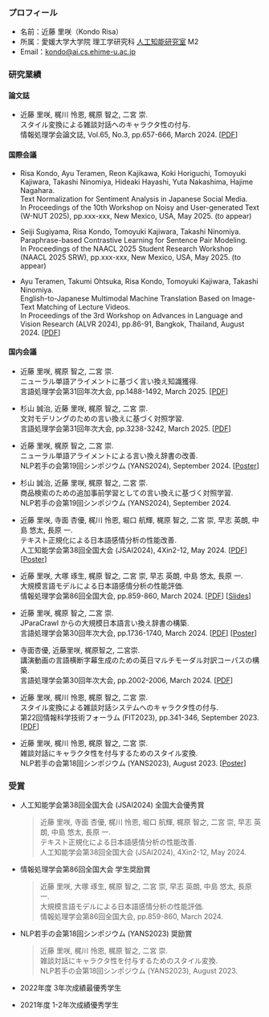 ### プロフィール
- 名前：近藤 里咲（Kondo Risa）
- 所属：愛媛大学大学院 理工学研究科 [人工知能研究室](https://sites.google.com/view/ehime-nlp/) M2
- Email：kondo@ai.cs.ehime-u.ac.jp

### 研究業績

#### 論文誌
- 近藤 里咲, 梶川 怜恩, 梶原 智之, 二宮 崇. <br>
スタイル変換による雑談対話へのキャラクタ性の付与. <br>
情報処理学会論文誌, Vol.65, No.3, pp.657-666, March 2024. \[[PDF](https://ipsj.ixsq.nii.ac.jp/ej/?action=pages_view_main&active_action=repository_view_main_item_detail&item_id=233361&item_no=1&page_id=13&block_id=8)\]

#### 国際会議
- Risa Kondo, Ayu Teramen, Reon Kajikawa, Koki Horiguchi, Tomoyuki Kajiwara, Takashi Ninomiya, Hideaki Hayashi, Yuta Nakashima, Hajime Nagahara. <br>
Text Normalization for Sentiment Analysis in Japanese Social Media. <br>
In Proceedings of the 10th Workshop on Noisy and User-generated Text (W-NUT 2025), pp.xxx-xxx, New Mexico, USA, May 2025. (to appear)

- Seiji Sugiyama, Risa Kondo, Tomoyuki Kajiwara, Takashi Ninomiya. <br>
Paraphrase-based Contrastive Learning for Sentence Pair Modeling. <br>
In Proceedings of the NAACL 2025 Student Research Workshop (NAACL 2025 SRW), pp.xxx-xxx, New Mexico, USA, May 2025. (to appear)

- Ayu Teramen, Takumi Ohtsuka, Risa Kondo, Tomoyuki Kajiwara, Takashi Ninomiya. <br>
English-to-Japanese Multimodal Machine Translation Based on Image-Text Matching of Lecture Videos. <br>
In Proceedings of the 3rd Workshop on Advances in Language and Vision Research (ALVR 2024), pp.86-91, Bangkok, Thailand, August 2024. \[[PDF](https://aclanthology.org/2024.alvr-1.7.pdf)\]

#### 国内会議

- 近藤 里咲, 梶原 智之, 二宮 崇. <br>
ニューラル単語アライメントに基づく言い換え知識獲得. <br>
言語処理学会第31回年次大会, pp.1488-1492, March 2025. \[[PDF](https://www.anlp.jp/proceedings/annual_meeting/2025/pdf_dir/P4-3.pdf)\]

- 杉山 誠治, 近藤 里咲, 梶原 智之, 二宮 崇. <br>
文対モデリングのための言い換えに基づく対照学習. <br>
言語処理学会第31回年次大会, pp.3238-3242, March 2025. \[[PDF](https://www.anlp.jp/proceedings/annual_meeting/2025/pdf_dir/P8-7.pdf)\]

- 近藤 里咲, 梶原 智之, 二宮 崇. <br>
ニューラル単語アライメントによる言い換え辞書の改善. <br>
NLP若手の会第19回シンポジウム (YANS2024), September 2024. \[[Poster](https://drive.google.com/file/d/1s9pESV7o5979wVf5hjROj-7NKniSDJRM/view?usp=sharing)\]

- 杉山 誠治, 近藤 里咲, 梶原 智之, 二宮 崇. <br>
商品検索のための追加事前学習としての言い換えに基づく対照学習. <br>
NLP若手の会第19回シンポジウム (YANS2024), September 2024.

- 近藤 里咲, 寺面 杏優, 梶川 怜恩, 堀口 航輝, 梶原 智之, 二宮 崇, 早志 英朗, 中島 悠太, 長原 一. <br>
テキスト正規化による日本語感情分析の性能改善. <br>
人工知能学会第38回全国大会 (JSAI2024), 4Xin2-12, May 2024. \[[PDF](https://doi.org/10.11517/pjsai.JSAI2024.0_4Xin212)\] \[[Poster](https://drive.google.com/file/d/1HQfg9JwvTXftRMp80hXraas1YMwSWYHo/view?usp=sharing)\]

- 近藤 里咲, 大塚 琢生, 梶原 智之, 二宮 崇, 早志 英朗, 中島 悠太, 長原 一. <br>
大規模言語モデルによる日本語感情分析の性能評価. <br>
情報処理学会第86回全国大会, pp.859-860, March 2024. \[[PDF](https://moguranosenshi.sakura.ne.jp/publications/ipsj86-kondo.pdf)\] \[[Slides](https://drive.google.com/file/d/18sYuJMedTODnHz8FiARNKN5wUHbNzBwE/view?usp=sharing)\]

- 近藤 里咲, 梶原 智之, 二宮 崇. <br>
JParaCrawl からの大規模日本語言い換え辞書の構築. <br>
言語処理学会第30回年次大会, pp.1736-1740, March 2024. \[[PDF](https://www.anlp.jp/proceedings/annual_meeting/2024/pdf_dir/P6-20.pdf)\] \[[Poster](https://drive.google.com/file/d/1ZsiuX9wQiYuR22YUPXpsONkQILGnCnXM/view?usp=sharing)\]

- 寺面杏優, 近藤里咲, 梶原智之, 二宮崇.  
講演動画の言語横断字幕生成のための英日マルチモーダル対訳コーパスの構築.  
言語処理学会第30回年次大会, pp.2002-2006, March 2024. \[[PDF](https://www.anlp.jp/proceedings/annual_meeting/2024/pdf_dir/P7-11.pdf)\] 

- 近藤 里咲, 梶川 怜恩, 梶原 智之, 二宮 崇. <br>
スタイル変換による雑談対話システムへのキャラクタ性の付与. <br>
第22回情報科学技術フォーラム (FIT2023), pp.341-346, September 2023. \[[PDF](https://moguranosenshi.sakura.ne.jp/publications/fit2023-kondo.pdf)\]

- 近藤 里咲, 梶川 怜恩, 梶原 智之, 二宮 崇. <br>
雑談対話にキャラクタ性を付与するためのスタイル変換. <br>
NLP若手の会第18回シンポジウム (YANS2023), August 2023. \[[Poster](http://moguranosenshi.sakura.ne.jp/files/yans2023-kondo.pdf)\]

### 受賞
- 人工知能学会第38回全国大会 (JSAI2024) 全国大会優秀賞
  > 近藤 里咲, 寺面 杏優, 梶川 怜恩, 堀口 航輝, 梶原 智之, 二宮 崇, 早志 英朗, 中島 悠太, 長原 一. <br>
  > テキスト正規化による日本語感情分析の性能改善. <br>
  > 人工知能学会第38回全国大会 (JSAI2024), 4Xin2-12, May 2024.

- 情報処理学会第86回全国大会 学生奨励賞
  > 近藤 里咲, 大塚 琢生, 梶原 智之, 二宮 崇, 早志 英朗, 中島 悠太, 長原 一. <br>
  > 大規模言語モデルによる日本語感情分析の性能評価. <br>
  > 情報処理学会第86回全国大会, pp.859-860, March 2024.
  
- NLP若手の会第18回シンポジウム (YANS2023) 奨励賞
  > 近藤 里咲, 梶川 怜恩, 梶原 智之, 二宮 崇. <br>
  > 雑談対話にキャラクタ性を付与するためのスタイル変換. <br>
  > NLP若手の会第18回シンポジウム (YANS2023), August 2023.

- 2022年度 3年次成績最優秀学生 <!--（コンピュータ科学コースから1名）-->
- 2021年度 1-2年次成績優秀学生 <!--（コンピュータ科学コースから3名）-->

<!--
**KondoRisa/KondoRisa** is a ✨ _special_ ✨ repository because its `README.md` (this file) appears on your GitHub profile.

Here are some ideas to get you started:

- 🔭 I’m currently working on ...
- 🌱 I’m currently learning ...
- 👯 I’m looking to collaborate on ...
- 🤔 I’m looking for help with ...
- 💬 Ask me about ...
- 📫 How to reach me: ...
- 😄 Pronouns: ...
- ⚡ Fun fact: ...
-->
